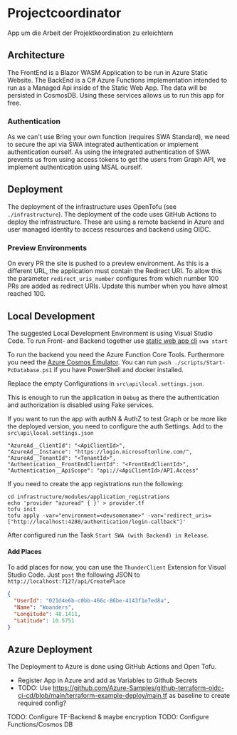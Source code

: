 # Projectcoordinator

App um die Arbeit der Projektkoordination zu erleichtern

## Architecture

The FrontEnd is a Blazor WASM Application to be run in Azure Static Website. The BackEnd is a C# Azure Functions implementation intended to run as a Managed Api inside of the Static Web App. The data will be persisted in CosmosDB. Using these services allows us to run this app for free.

### Authentication

As we can't use Bring your own function (requires SWA Standard), we need to secure the api via SWA integrated authentication or implement authentication ourself. As using the integrated authentication of SWA prevents us from using access tokens to get the users from Graph API, we implement authentication using MSAL ourself.

## Deployment

The deployment of the infrastructure uses OpenTofu (see `./infrastructure`). The deployment of the code uses GitHub Actions to deploy the infrastructure. These are using a remote backend in Azure and user managed identity to access resources and backend using OIDC.

### Preview Environments

On every PR the site is pushed to a preview environment. As this is a different URL, the application must contain the Redirect URI. To allow this the parameter `redirect_uris_number` configures from which number 100 PRs are added as redirect URIs. Update this number when you have almost reached 100.

## Local Development

The suggested Local Development Environment is using Visual Studio Code. To run Front- and Backend together use [static web app cli](https://learn.microsoft.com/en-us/azure/static-web-apps/local-development) `swa start`

To run the backend you need the Azure Function Core Tools. Furthermore you need the [Azure Cosmos Emulator](https://learn.microsoft.com/en-us/azure/cosmos-db/how-to-develop-emulator?tabs=docker-windows%2Ccsharp&pivots=api-nosql). You can run `pwsh ./scripts/Start-PcDatabase.ps1` if you have PowerShell and docker installed.

Replace the empty Configurations in `src\api\local.settings.json`.

This is enough to run the application in `Debug` as there the authentication and authorization is disabled using Fake services.

If you want to run the app with authN & AuthZ to test Graph or be more like the deployed version, you need to configure the auth Settings. Add to the `src\api\local.settings.json`

```
"AzureAd__ClientId": "<ApiClientId>",
"AzureAd__Instance": "https://login.microsoftonline.com/",
"AzureAd__TenantId": "<TenantId>",
"Authentication__FrontEndClientId": "<FrontEndClientId>",
"Authentication__ApiScope": "api://<ApiClientId>/API.Access"
```

If you need to create the app registrations run the following:

```pwsh
cd infrastructure/modules/application_registrations
echo 'provider "azuread" { }' > provider.tf
tofu init
tofu apply -var="environment=<devsomename>" -var='redirect_uris=["http://localhost:4280/authentication/login-callback"]'
```

After configured run the Task `Start SWA (with Backend) in Release`.

#### Add Places

To add places for now, you can use the `ThunderClient` Extension for Visual Studio Code. Just `post` the following JSON to `http://localhost:7127/api/CreatePlace`

```json
{
  "UserId": "021d4e6b-c0bb-466c-86be-4143f1e7ed8a",
  "Name": "Woanders",
  "Longitude": 48.1411,
  "Latitude": 10.5751
}
```

## Azure Deployment

The Deployment to Azure is done using GitHub Actions and Open Tofu.

- Register App in Azure and add as Variables to Github Secrets
- TODO: Use <https://github.com/Azure-Samples/github-terraform-oidc-ci-cd/blob/main/terraform-example-deploy/main.tf> as baseline to create required config?

TODO: Configure TF-Backend & maybe encryption
TODO: Configure Functions/Cosmos DB
